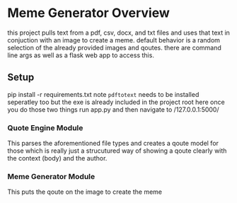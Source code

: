 # Meme Generator Overview
this project pulls text from a pdf, csv, docx, and txt files and uses that text in conjuction with an image to create a meme. default behavior is a random selection of the already provided images and qoutes. there are command line args as well as a flask web app to access this. 

## Setup
pip install -r requirements.txt
note `pdftotext` needs to be installed seperatley too but the exe is already included in the project root here
once you do those two things run app.py and then navigate to /127.0.0.1:5000/

### Quote Engine Module
This parses the aforementioned file types and creates a qoute model for those which is really just a strucutured way of showing a qoute clearly with the context (body) and the author. 

### Meme Generator Module
This puts the qoute on the image to create the meme
